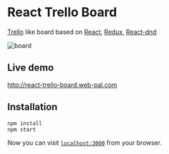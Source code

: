 # React Trello Board


[Trello](http://trello.com) like board based on [React](https://facebook.github.io/react/), [Redux](https://github.com/reactjs/redux), [React-dnd](https://github.com/gaearon/react-dnd)

![`board`](https://s3.amazonaws.com/react-trello/board_screen.png)

## Live demo
http://react-trello-board.web-pal.com


## Installation
```
npm install
npm start
```

Now you can visit [`localhost:3000`](http://localhost:3000) from your browser.
